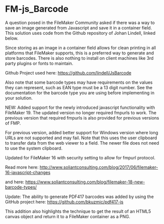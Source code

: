 FM-js_Barcode
===========
A question posed in the FileMaker Community asked if there was a way to save an image generated from Javascript and save it in a container field. This solution uses code from the Github repository of Johan Lindell, linked below.

Since storing as an image in a container field allows for clean printing in all platforms that FileMaker supports, this is a preferred way to generate and store barcodes. There is also nothing to install on client machines like 3rd party plugins or fonts to maintain. 

Github Project used here:
https://github.com/lindell/JsBarcode

Also note that some barcode types may have requirements on the values they can represent, such as EAN type must be a 13 digit number. See the documentation for the barcode type you are using before implementing in your solution.

NEW: Added support for the newly introduced javascript functionality with FileMaker 19. The updated version no longer required fmpurls to work. The previous version that required fmpurls is also provided for previous versions of FMP.

For previous version, added better support for Windows version where long URLs are not supported and may fail. Note that this uses the user clipboard to transfer data from the web viewer to a field. The newer file does not need to use the system clipboard.

Updated for FileMaker 16 with security setting to allow for fmpurl protocol.

Read more here:
http://www.soliantconsulting.com/blog/2017/06/filemaker-16-javascript-changes

and here:
https://www.soliantconsulting.com/blog/filemaker-18-new-barcode-types/

Update: The ability to generate PDF417 barcodes was added by using the GitHub project here:
https://github.com/bkuzmic/pdf417-js

This addition also highlights the technique to get the result of an HTML5 canvas object and return it to a FileMaker container as a PNG.